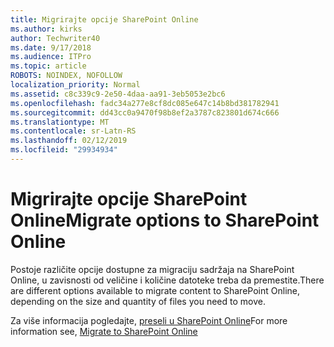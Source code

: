 ```yaml
---
title: Migrirajte opcije SharePoint Online
ms.author: kirks
author: Techwriter40
ms.date: 9/17/2018
ms.audience: ITPro
ms.topic: article
ROBOTS: NOINDEX, NOFOLLOW
localization_priority: Normal
ms.assetid: c8c339c9-2e50-4daa-aa91-3eb5053e2bc6
ms.openlocfilehash: fadc34a277e8cf8dc085e647c14b8bd381782941
ms.sourcegitcommit: dd43cc0a9470f98b8ef2a3787c823801d674c666
ms.translationtype: MT
ms.contentlocale: sr-Latn-RS
ms.lasthandoff: 02/12/2019
ms.locfileid: "29934934"
---
```

# <a name="migrate-options-to-sharepoint-online"></a><span data-ttu-id="620df-102">Migrirajte opcije SharePoint Online</span><span class="sxs-lookup"><span data-stu-id="620df-102">Migrate options to SharePoint Online</span></span>

<span data-ttu-id="620df-103">Postoje različite opcije dostupne za migraciju sadržaja na SharePoint Online, u zavisnosti od veličine i količine datoteke treba da premestite.</span><span class="sxs-lookup"><span data-stu-id="620df-103">There are different options available to migrate content to SharePoint Online, depending on the size and quantity of files you need to move.</span></span>
  
<span data-ttu-id="620df-104">Za više informacija pogledajte, [preseli u SharePoint Online](https://go.microsoft.com/fwlink/?linkid-2022029)</span><span class="sxs-lookup"><span data-stu-id="620df-104">For more information see, [Migrate to SharePoint Online](https://go.microsoft.com/fwlink/?linkid-2022029)</span></span>
  

